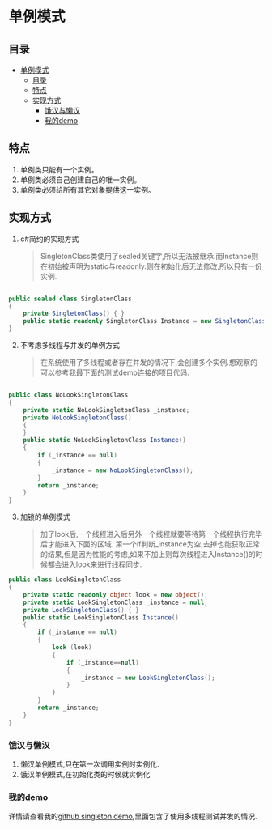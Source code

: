 # 单例模式

## 目录

<!-- TOC -->

- [单例模式](#%E5%8D%95%E4%BE%8B%E6%A8%A1%E5%BC%8F)
    - [目录](#%E7%9B%AE%E5%BD%95)
    - [特点](#%E7%89%B9%E7%82%B9)
    - [实现方式](#%E5%AE%9E%E7%8E%B0%E6%96%B9%E5%BC%8F)
        - [饿汉与懒汉](#%E9%A5%BF%E6%B1%89%E4%B8%8E%E6%87%92%E6%B1%89)
        - [我的demo](#%E6%88%91%E7%9A%84demo)

<!-- /TOC -->

## 特点

1. 单例类只能有一个实例。
1. 单例类必须自己创建自己的唯一实例。
1. 单例类必须给所有其它对象提供这一实例。

## 实现方式

1. c#简约的实现方式
    > SingletonClass类使用了sealed关键字,所以无法被继承.而Instance则在初始被声明为static与readonly.则在初始化后无法修改,所以只有一份实例.

```c#

public sealed class SingletonClass
{
    private SingletonClass() { }
    public static readonly SingletonClass Instance = new SingletonClass();
}
```

2. 不考虑多线程与并发的单例方式

    > 在系统使用了多线程或者存在并发的情况下,会创建多个实例.想观察的可以参考我最下面的测试demo连接的项目代码.

```c#

public class NoLookSingletonClass
{
    private static NoLookSingletonClass _instance;
    private NoLookSingletonClass()
    {
    }
    public static NoLookSingletonClass Instance()
    {
        if (_instance == null)
        {
            _instance = new NoLookSingletonClass();
        }
        return _instance;
    }
}
```

3. 加锁的单例模式

    > 加了look后,一个线程进入后另外一个线程就要等待第一个线程执行完毕后才能进入下面的区域.
    > 第一个if判断_instance为空,去掉也能获取正常的结果,但是因为性能的考虑,如果不加上则每次线程进入Instance()的时候都会进入look来进行线程同步.

```c#
public class LookSingletonClass
{
    private static readonly object look = new object();
    private static LookSingletonClass _instance = null;
    private LookSingletonClass() { }
    public static LookSingletonClass Instance()
    {
        if (_instance == null)
        {
            lock (look)
            {
                if (_instance==null)
                {
                    _instance = new LookSingletonClass();
                }
            }
        }
        return _instance;
    }
}
```

### 饿汉与懒汉

1. 懒汉单例模式,只在第一次调用实例时实例化.
1. 饿汉单例模式,在初始化类的时候就实例化

### 我的demo

详情请查看我的[github singleton demo](https://github.com/heweigeng1/NewRepo/tree/master/singleton),里面包含了使用多线程测试并发的情况.